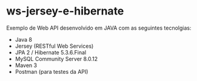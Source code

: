 # ws-jersey-e-hibernate

Exemplo de Web API desenvolvido em JAVA com as seguintes tecnolgias:

* Java 8
* Jersey (RESTful Web Services)
* JPA 2 / Hibernate 5.3.6.Final
* MySQL Community Server 8.0.12
* Maven 3
* Postman (para testes da API)
